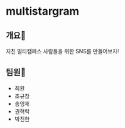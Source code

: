 # multistargram


## 개요&#128640;

지친 멀티캠퍼스 사람들을 위한 SNS를 만들어보자!



## 팀원&#127850;

- 최환
- 조규창
- 송영재
- 권혁락 
- 박진한





